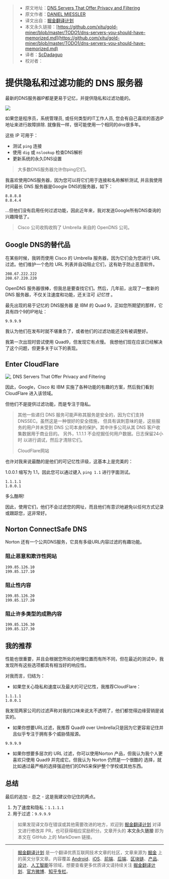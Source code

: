 > * 原文地址：[DNS Servers That Offer Privacy and Filtering](https://danielmiessler.com/blog/dns-servers-you-should-have-memorized/)
> * 原文作者：[DANIEL MIESSLER](https://danielmiessler.com/blog/author/daniel/)
> * 译文出自：[掘金翻译计划](https://github.com/xitu/gold-miner)
> * 本文永久链接：[https://github.com/xitu/gold-miner/blob/master/TODO1/dns-servers-you-should-have-memorized.md](https://github.com/xitu/gold-miner/blob/master/TODO1/dns-servers-you-should-have-memorized.md)
> * 译者：[ScDadaguo](https://github.com/ScDadaguo)
> * 校对者：

# 提供隐私和过滤功能的 DNS 服务器

最新的DNS服务器IP都是更易于记忆，并提供隐私和过滤功能的。

![](https://danielmiessler.com/images/DNS.png)


如果您是程序员，系统管理员, 或任何类型的IT工作人员, 您会有自己喜欢的首选IP地址来进行故障排除. 就像我一样，很可能使用一个相同的dns很多年。

这些 IP 可用于：

*   测试 `ping` 连接
*   使用 `dig` 或 `nslookup` 检查DNS解析
*   更新系统的永久DNS设置

> 大多数DNS服务器允许你ping它们。


我喜欢使用DNS服务器，因为您可以将它们用于连接和名称解析测试, 并且我使用时间最长 DNS 服务器是Google DNS的服务器，如下：

```
8.8.8.8  
8.8.4.4
```

…但他们没有启用任何过滤功能，因此近年来，我对发送Google所有DNS查询的兴趣降低了。

> Cisco 公司收购收购了 Umbrella 来自的 OpenDNS 公司。

## Google DNS的替代品

在某些时候，我转而使用 Cisco 的 Umbrella 服务器，因为它们会为您进行 URL 过滤。他们维护一个危险 URL 列表并自动阻止它们，这有助于防止恶意软件。


```
208.67.222.222  
208.67.220.220
```

OpenDNS 服务器很棒，但我总是要查找它们。然后，几年前，出现了一套新的 DNS 服务器，不仅关注速度和功能，还关注可 _记忆性_ 。

最先出现的易于记忆的 DNS服务器 是 IBM 的 Quad 9，正如您所期望的那样，它具有四个9的IP地址：

```
9.9.9.9
```

我认为他们在发布时就不堪重负了，或者他们的过滤功能还没有被调整好。

我第一次出现时尝试使用 Quad9，但发现它有点慢。 我想他们现在应该已经解决了这个问题，但更多关于以下的表现。

## Enter CloudFlare

![, DNS Servers That Offer Privacy and Filtering](https://danielmiessler.com/images/Screen-Shot-2019-01-27-at-11.49.14-PM-300x300.png)

因此，Google，Cisco 和 IBM 实施了各种功能的有趣的方案，然后我们看到 CloudFlare 进入该领域。

但他们不是提供过滤功能，而是专注于隐私。

> 其他一些递归 DNS 服务可能声称其服务是安全的，因为它们支持 DNSSEC。虽然这是一种很好的安全措施， 但具有讽刺意味的是，这些服务的用户并未受到 DNS 公司本身的保护。其中许多公司从其 DNS 客户收集数据用于商业目的。  另外，1.1.1.1 不会挖掘任何用户数据。日志保留24小时 以进行调试，然后才清除它们。
>   
> CloudFlare网站

也许对我来说最酷的是他们的可记忆性评级，这基本上是完美的：

1.0.0.1 缩写为 1.1，因此您可以通过键入 `ping 1.1` 进行字面测试。

```
1.1.1.1  
1.0.0.1
```

多么酷啊!

因此，使用它们，他们不会过滤您的网址，而且他们有意识地避免以任何方式记录或跟踪您，这非常好。

## Norton ConnectSafe DNS

Norton 还有一个公共DNS服务，它具有多级URL内容过滤的有趣功能。

### 阻止恶意和欺诈性网站

```
199.85.126.10  
199.85.127.10
```

### 阻止性内容

```
199.85.126.20  
199.85.127.20
```

### 阻止许多类型的成熟内容

```
199.85.126.30  
199.85.127.30
```

## 我的推荐

性能也很重要，并且会根据您所处的地理位置而有所不同，但在最近的测试中，我发现所有这些选项都具有相当好的响应性。

对我而言，归结为：

*   如果您关心隐私和速度以及最大的可记忆性，我推荐CloudFlare：

```
1.1.1.1  
1.0.0.1
```

我发现两家公司的过滤声称对我的口味来说太不透明了，他们都觉得边缘营销是诚实的。

*   如果你想要URL过滤，我推荐 Quad9 over Umbrella只是因为它更容易记住并且似乎专注于拥有多个威胁情报源。

```
9.9.9.9
```

*   如果你想要多层次的 URL 过滤，你可以使用Norton 产品，但我认为我个人更喜欢只使用 Quad9 并完成它。但我认为 Norton 仍然是一个很酷的 选择，就比如通过最严格的选择强迫他们的DNS来保护整个学校或其他东西。


## 总结

最后的追加 - 总之 - 这是我建议你记住的两点。

1.  为了速度和隐私：`1.1.1.1`
2.  用于过滤：`9.9.9.9`

> 如果发现译文存在错误或其他需要改进的地方，欢迎到 [掘金翻译计划](https://github.com/xitu/gold-miner) 对译文进行修改并 PR，也可获得相应奖励积分。文章开头的 **本文永久链接** 即为本文在 GitHub 上的 MarkDown 链接。

---

> [掘金翻译计划](https://github.com/xitu/gold-miner) 是一个翻译优质互联网技术文章的社区，文章来源为 [掘金](https://juejin.im) 上的英文分享文章。内容覆盖 [Android](https://github.com/xitu/gold-miner#android)、[iOS](https://github.com/xitu/gold-miner#ios)、[前端](https://github.com/xitu/gold-miner#前端)、[后端](https://github.com/xitu/gold-miner#后端)、[区块链](https://github.com/xitu/gold-miner#区块链)、[产品](https://github.com/xitu/gold-miner#产品)、[设计](https://github.com/xitu/gold-miner#设计)、[人工智能](https://github.com/xitu/gold-miner#人工智能)等领域，想要查看更多优质译文请持续关注 [掘金翻译计划](https://github.com/xitu/gold-miner)、[官方微博](http://weibo.com/juejinfanyi)、[知乎专栏](https://zhuanlan.zhihu.com/juejinfanyi)。
